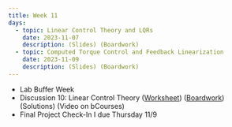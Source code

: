 ```yaml
---
title: Week 11
days:
  - topic: Linear Control Theory and LQRs
    date: 2023-11-07
    description: (Slides) (Boardwork)
  - topic: Computed Torque Control and Feedback Linearization
    date: 2023-11-09
    description: (Slides) (Boardwork)
---
```


- Lab Buffer Week
- Discussion 10: Linear Control Theory ([Worksheet](./assets/disc/disc10_control.pdf)) ([Boardwork](./assets/disc/disc10_boardwork.pdf)) (Solutions) (Video on bCourses)
- Final Project Check-In I due Thursday 11/9

<a id="Week12"></a>
